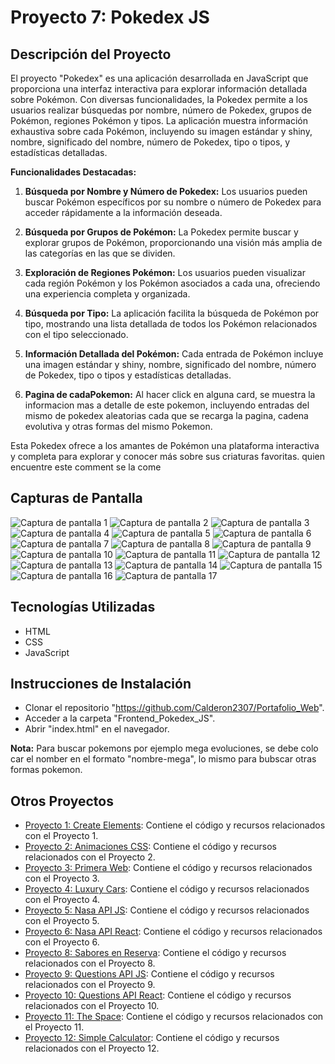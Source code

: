 # Proyecto 7: Pokedex JS

## Descripción del Proyecto

El proyecto "Pokedex" es una aplicación desarrollada en JavaScript que proporciona una interfaz interactiva para explorar información detallada sobre Pokémon. Con diversas funcionalidades, la Pokedex permite a los usuarios realizar búsquedas por nombre, número de Pokedex, grupos de Pokémon, regiones Pokémon y tipos. La aplicación muestra información exhaustiva sobre cada Pokémon, incluyendo su imagen estándar y shiny, nombre, significado del nombre, número de Pokedex, tipo o tipos, y estadísticas detalladas.

**Funcionalidades Destacadas:**

1. **Búsqueda por Nombre y Número de Pokedex:** Los usuarios pueden buscar Pokémon específicos por su nombre o número de Pokedex para acceder rápidamente a la información deseada.

2. **Búsqueda por Grupos de Pokémon:** La Pokedex permite buscar y explorar grupos de Pokémon, proporcionando una visión más amplia de las categorías en las que se dividen.

3. **Exploración de Regiones Pokémon:** Los usuarios pueden visualizar cada región Pokémon y los Pokémon asociados a cada una, ofreciendo una experiencia completa y organizada.

4. **Búsqueda por Tipo:** La aplicación facilita la búsqueda de Pokémon por tipo, mostrando una lista detallada de todos los Pokémon relacionados con el tipo seleccionado.

5. **Información Detallada del Pokémon:** Cada entrada de Pokémon incluye una imagen estándar y shiny, nombre, significado del nombre, número de Pokedex, tipo o tipos y estadísticas detalladas.

6. **Pagina de cadaPokemon:** Al hacer click en alguna card, se muestra la informacion mas a detalle de este pokemon, incluyendo entradas del mismo de pokedex aleatorias cada que se recarga la pagina, cadena evolutiva y otras formas del mismo Pokemon.

Esta Pokedex ofrece a los amantes de Pokémon una plataforma interactiva y completa para explorar y conocer más sobre sus criaturas favoritas.
quien encuentre este comment se la come
## Capturas de Pantalla

![Captura de pantalla 1](./screenshots/Captura1.png)
![Captura de pantalla 2](./screenshots/Captura2.png)
![Captura de pantalla 3](./screenshots/Captura3.png)
![Captura de pantalla 4](./screenshots/Captura4.png)
![Captura de pantalla 5](./screenshots/Captura5.png)
![Captura de pantalla 6](./screenshots/Captura6.png)
![Captura de pantalla 7](./screenshots/Captura7.png)
![Captura de pantalla 8](./screenshots/Captura8.png)
![Captura de pantalla 9](./screenshots/Captura9.png)
![Captura de pantalla 10](./screenshots/Captura10.png)
![Captura de pantalla 11](./screenshots/Captura11.png)
![Captura de pantalla 12](./screenshots/Captura12.png)
![Captura de pantalla 13](./screenshots/Captura13.png)
![Captura de pantalla 14](./screenshots/Captura14.png)
![Captura de pantalla 15](./screenshots/Captura15.png)
![Captura de pantalla 16](./screenshots/Captura16.png)
![Captura de pantalla 17](./screenshots/Captura17.png)

## Tecnologías Utilizadas

- HTML
- CSS
- JavaScript

## Instrucciones de Instalación

- Clonar el repositorio "https://github.com/Calderon2307/Portafolio_Web".
- Acceder a la carpeta "Frontend_Pokedex_JS".
- Abrir "index.html" en el navegador.

**Nota:** Para buscar pokemons por ejemplo mega evoluciones, se debe colo car el nomber en el formato "nombre-mega", lo mismo para bubscar otras formas pokemon.

## Otros Proyectos

- [Proyecto 1: Create Elements](https://github.com/Calderon2307/Portafolio_Web/tree/main/Frontend_Create-Elements): Contiene el código y recursos relacionados con el Proyecto 1.
- [Proyecto 2: Animaciones CSS](https://github.com/Calderon2307/Portafolio_Web/tree/main/Frontend_Curso-CSS_Animaciones): Contiene el código y recursos relacionados con el Proyecto 2.
- [Proyecto 3: Primera Web](https://github.com/Calderon2307/Portafolio_Web/tree/main/Frontend_Curso-CSS_Primera-Web): Contiene el código y recursos relacionados con el Proyecto 3.
- [Proyecto 4: Luxury Cars](https://github.com/Calderon2307/Portafolio_Web/tree/main/Frontend_Luxury-Cars): Contiene el código y recursos relacionados con el Proyecto 4.
- [Proyecto 5: Nasa API JS](https://github.com/Calderon2307/Portafolio_Web/tree/main/Frontend_Nasa-API_JS): Contiene el código y recursos relacionados con el Proyecto 5.
- [Proyecto 6: Nasa API React](https://github.com/Calderon2307/Portafolio_Web/tree/main/Frontend_Nasa-API_React): Contiene el código y recursos relacionados con el Proyecto 6.
- [Proyecto 8: Sabores en Reserva](https://github.com/Calderon2307/Portafolio_Web/tree/main/Frontend_Proyecto_Sabores-En-Reserva_React): Contiene el código y recursos relacionados con el Proyecto 8.
- [Proyecto 9: Questions API JS](https://github.com/Calderon2307/Portafolio_Web/tree/main/Frontend_Questions-API_JS): Contiene el código y recursos relacionados con el Proyecto 9.
- [Proyecto 10: Questions API React](https://github.com/Calderon2307/Portafolio_Web/tree/main/Frontend_Questions-API_React): Contiene el código y recursos relacionados con el Proyecto 10.
- [Proyecto 11: The Space](https://github.com/Calderon2307/Portafolio_Web/tree/main/Frontend_The-Space): Contiene el código y recursos relacionados con el Proyecto 11.
- [Proyecto 12: Simple Calculator](https://github.com/Calderon2307/Portafolio_Web/tree/main/Simple-Calculator): Contiene el código y recursos relacionados con el Proyecto 12.
